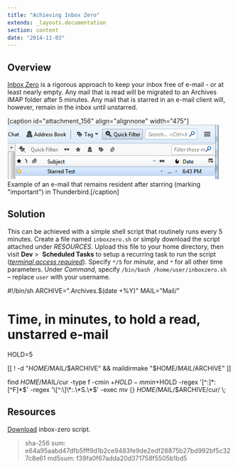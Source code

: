 ```yaml
---
title: "Achieving Inbox Zero"
extends: _layouts.documentation
section: content
date: "2014-11-03"
---
```


## Overview

[Inbox Zero](http://www.43folders.com/izero) is a rigorous approach to keep your inbox free of e-mail - or at least nearly empty. Any mail that is read will be migrated to an Archives IMAP folder after 5 minutes. Any mail that is starred in an e-mail client will, however, remain in the inbox until unstarred.

\[caption id="attachment\_156" align="alignnone" width="475"\][![Example of an e-mail that remains resident after starring in Thunderbird.](images/starred-test.png)](/docs/wp-content/uploads/2014/11/starred-test.png) Example of an e-mail that remains resident after starring (marking "important") in Thunderbird.\[/caption\]

## Solution

This can be achieved with a simple shell script that routinely runs every 5 minutes. Create a file named `inboxzero.sh` or simply download the script attached under _RESOURCES_. Upload this file to your home directory, then visit **Dev** >  **Scheduled Tasks** to setup a recurring task to run the script ([_terminal access required_](/docs/terminal/is-terminal-access-available/ "Is terminal access available?")). Specify `*/5` for _minute_, and `*` for all other time parameters. Under _Command_, specify `/bin/bash /home/user/inboxzero.sh` – replace `user` with your username.

#!/bin/sh
ARCHIVE=".Archives.$(date +%Y)"
MAIL="Mail/"
# Time, in minutes, to hold a read, unstarred e-mail
HOLD=5

\[\[ ! -d "$HOME/$MAIL/$ARCHIVE" && maildirmake "$HOME/$MAIL/$ARCHIVE" \]\]

find $HOME/$MAIL/cur -type f -cmin +$HOLD -mmin +$HOLD -regex '\[^:\]\*:\[^F\]\*$' -regex '\[^:\]\*:.\*S.\*$' -exec mv {} $HOME/$MAIL/$ARCHIVE/cur/ \\;

## Resources

[Download](/docs/wp-content/uploads/2014/11/inboxzero.zip) inbox-zero script.

> sha-256 sum: e64a95aabd47dfb5fff9d1b2ce9483fe9de2edf28875b27bd992bf5c327c8e61
> md5sum: f39fa0f67adda20d371758f5505b1bd5
